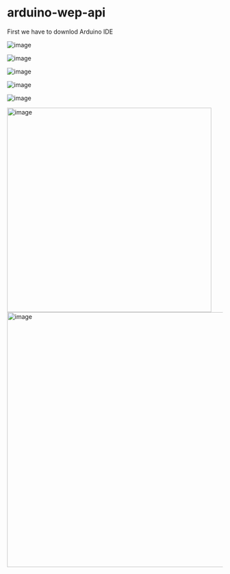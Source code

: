 # arduino-wep-api

First we have to downlod Arduino IDE

![image](https://user-images.githubusercontent.com/63984422/181004365-7a45d520-92c8-4309-b881-9ac8338af356.png)


![image](https://user-images.githubusercontent.com/63984422/181006233-66f2f89a-e333-40b5-8795-fbc4eb40f31d.png)



![image](https://user-images.githubusercontent.com/63984422/181006271-9c9881cb-8973-4dbb-b05a-f9e7d4789673.png)



![image](https://user-images.githubusercontent.com/63984422/181007096-6e91cc4f-afd9-4928-b373-e0f7ca68d532.png)


![image](https://user-images.githubusercontent.com/63984422/181007360-aa728b99-a5a5-4650-9904-222084bdcdf6.png)

<img width="477" alt="image" src="https://user-images.githubusercontent.com/63984422/181008684-9d069c4c-81d9-4d9e-ae4a-13db023fb3a9.png">


<img width="595" alt="image" src="https://user-images.githubusercontent.com/63984422/181008540-4aea24ae-71a0-47be-bfe4-967353e6bbc5.png">
